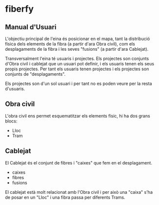 # fiberfy

## Manual d'Usuari

L'objectiu principal de l'eina és posicionar en el mapa, tant la distribució física dels elements de la fibra (a partir d'ara Obra civil), com els desplagaments de la fibra i les seves "fusions" (a partir d'ara Cablejat).

Transversalment l'eina té usuaris i projectes. Els projectes son conjunts d'Obra civil i cablejat que un usuari pot definir, i els usuaris tenen els seus propis projectes. Per tant els usuaris tenen projectes i els projectes son conjunts de "desplagaments".

Els projectes son d'un sol usuari i per tant no es poden veure per la resta d'usuaris.

## Obra civil

L'obra civil ens permet esquematitzar els elements físic, hi ha dos grans blocs:

* Lloc
* Tram

## Cablejat

El Cablejat és el conjunt de fibres i "caixes" que fem en el desplagament.

* caixes
* fibres
* fusions


El cablejat està molt relacionat amb l'Obra civil i per això una "caixa" s'ha de posar en un "Lloc" i una fibra passa per diferents Trams.
